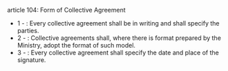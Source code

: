 article 104: Form of Collective Agreement

<ul>
			<li>1 - : Every collective agreement shall be in writing and shall specify the parties.<ul>
			</ul></li>			<li>2 - : Collective agreements shall, where there is format prepared by the Ministry, adopt the format of such model.<ul>
			</ul></li>			<li>3 - : Every collective agreement shall specify the date and place of the signature.<ul>
			</ul></li></ul>